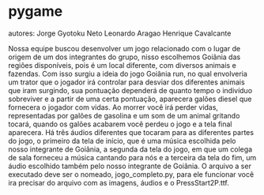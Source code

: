 # pygame

autores: 
Jorge Gyotoku Neto 
Leonardo Aragao
Henrique Cavalcante

Nossa equipe buscou desenvolver um jogo relacionado com o lugar de origem de um dos integrantes do grupo, nisso escolhemos Goiânia das regiões disponíveis, pois é um local diferente, com diversos animais e fazendas. Com isso surgiu a ideia do jogo Goiânia run, no qual envolveria um trator que o jogador irá controlar para desviar dos diferentes animais que iram surgindo, sua pontuação dependerá de quanto tempo o indivíduo sobreviver e a partir de uma certa pontuação, aparecera galões diesel que fornecera o jogador com vidas. Ao morrer você irá perder vidas, representadas por galões de gasolina e um som de um animal gritando tocará, quando os galões acabarem você perdeu o jogo e a tela final aparecera. Há três áudios diferentes que tocaram para as diferentes partes do jogo, o primeiro da tela de início, que é uma música escolhida pelo nosso integrante de Goiânia, a segunda da tela do jogo, em que um colega de sala forneceu a música cantando para nós e a terceira da tela do fim, um áudio escolhido também pelo nosso integrante de Goiânia. O arquivo a ser executado deve ser o nomeado, jogo_completo.py, para ele funcionar você ira precisar do arquivo com as imagens, áudios e o PressStart2P.ttf.

